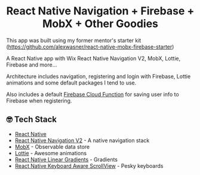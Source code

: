 <h1 align="center">
  React Native Navigation + Firebase + MobX + Other Goodies
</h1>

This app was built using my former mentor's starter kit (https://github.com/alexwasner/react-native-mobx-firebase-starter)

A React Native app with Wix React Native Navigation V2, MobX, Lottie, Firebase and more...

Architecture includes navigation, registering and login with Firebase, Lottie animations and some default packages I tend to use.

Also includes a default [Firebase Cloud Function](https://firebase.google.com/docs/functions/) for saving user info to Firebase when registering.

## 🤓 Tech Stack
- [React Native](https://facebook.github.io/react-native/)
- [React Native Navigation V2](https://github.com/wix/react-native-navigation) - A native navigation stack
- [MobX](http://mobx.js.org) - Observable data store
- [Lottie](https://airbnb.design/lottie) - Awesome animations
- [React Native Linear Gradients](https://github.com/react-native-community/react-native-linear-gradient) - Gradients
- [React Native Keyboard Aware ScrollView](https://github.com/APSL/react-native-keyboard-aware-scroll-view) - Pesky keyboards

<br/>